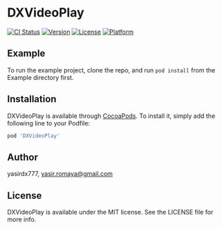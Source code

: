 # DXVideoPlay

[![CI Status](https://img.shields.io/travis/yasirdx777/DXVideoPlay.svg?style=flat)](https://travis-ci.org/yasirdx777/DXVideoPlay)
[![Version](https://img.shields.io/cocoapods/v/DXVideoPlay.svg?style=flat)](https://cocoapods.org/pods/DXVideoPlay)
[![License](https://img.shields.io/cocoapods/l/DXVideoPlay.svg?style=flat)](https://cocoapods.org/pods/DXVideoPlay)
[![Platform](https://img.shields.io/cocoapods/p/DXVideoPlay.svg?style=flat)](https://cocoapods.org/pods/DXVideoPlay)

## Example

To run the example project, clone the repo, and run `pod install` from the Example directory first.

## Installation

DXVideoPlay is available through [CocoaPods](https://cocoapods.org). To install
it, simply add the following line to your Podfile:

```ruby
pod 'DXVideoPlay'
```

## Author

yasirdx777, yasir.romaya@gmail.com

## License

DXVideoPlay is available under the MIT license. See the LICENSE file for more info.
